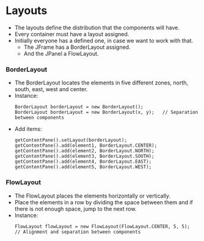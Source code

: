 # Layouts

- The layouts define the distribution that the components will have.
- Every container must have a layout assigned.
- Initially everyone has a defined one, in case we want to work with that.
    - The JFrame has a BorderLayout assigned.
    - And the JPanel a FlowLayout.


### BorderLayout

- The BorderLayout locates the elements in five different zones, north, south, east, west and center.
- Instance:
    ```
    BorderLayout borderLayout = new BorderLayout();
    BorderLayout borderLayout = new BorderLayout(x, y);   // Separation between components
    ```
- Add items:
    ```
    getContentPane().setLayout(borderLayout);
    getContentPane().add(element1, BorderLayout.CENTER);
    getContentPane().add(element2, BorderLayout.NORTH);
    getContentPane().add(element3, BorderLayout.SOUTH);
    getContentPane().add(element4, BorderLayout.EAST);
    getContentPane().add(element5, BorderLayout.WEST);
    ```


### FlowLayout 

- The FlowLayout places the elements horizontally or vertically.
- Place the elements in a row by dividing the space between them and if there is not enough space, jump to the next row.
- Instance:
    ```
    FlowLayout flowLayout = new FlowLayout(FlowLayout.CENTER, 5, 5);    // Alignment and separation between components
    ```
